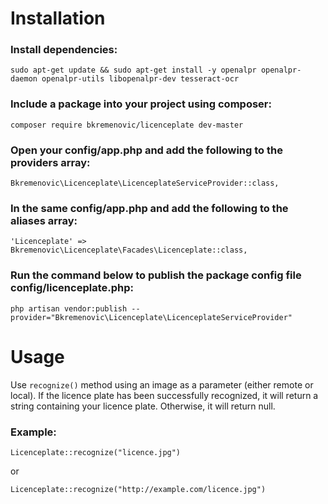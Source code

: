 # Installation
### Install dependencies:
```
sudo apt-get update && sudo apt-get install -y openalpr openalpr-daemon openalpr-utils libopenalpr-dev tesseract-ocr
```

### Include a package into your project using composer:
```
composer require bkremenovic/licenceplate dev-master
```

### Open your config/app.php and add the following to the providers array:
```
Bkremenovic\Licenceplate\LicenceplateServiceProvider::class,
```

### In the same config/app.php and add the following to the aliases array: 
```
'Licenceplate' => Bkremenovic\Licenceplate\Facades\Licenceplate::class,
```

### Run the command below to publish the package config file config/licenceplate.php:
```
php artisan vendor:publish --provider="Bkremenovic\Licenceplate\LicenceplateServiceProvider"
```


# Usage
Use ```recognize()``` method using an image as a parameter (either remote or local).
If the licence plate has been successfully recognized, it will return a string containing your licence plate. Otherwise, it will return null.

### Example:

```
Licenceplate::recognize("licence.jpg")
```
or
```
Licenceplate::recognize("http://example.com/licence.jpg")
```
